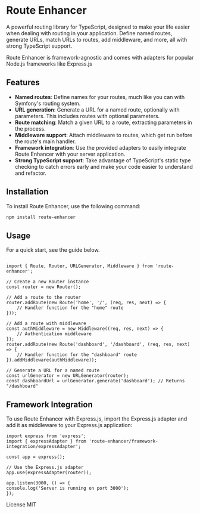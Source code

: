 # Route Enhancer

A powerful routing library for TypeScript, designed to make your life easier when dealing with routing in your application. Define named routes, generate URLs, match URLs to routes, add middleware, and more, all with strong TypeScript support.

Route Enhancer is framework-agnostic and comes with adapters for popular Node.js frameworks like Express.js

## Features

- **Named routes**: Define names for your routes, much like you can with Symfony's routing system.
- **URL generation**: Generate a URL for a named route, optionally with parameters. This includes routes with optional parameters.
- **Route matching**: Match a given URL to a route, extracting parameters in the process.
- **Middleware support**: Attach middleware to routes, which get run before the route's main handler.
- **Framework integration**: Use the provided adapters to easily integrate Route Enhancer with your server application.
- **Strong TypeScript support**: Take advantage of TypeScript's static type checking to catch errors early and make your code easier to understand and refactor.

## Installation

To install Route Enhancer, use the following command:

```bash
npm install route-enhancer
```

Usage
-----

For a quick start, see the guide below.

```

import { Route, Router, URLGenerator, Middleware } from 'route-enhancer';

// Create a new Router instance
const router = new Router();

// Add a route to the router
router.addRoute(new Route('home', '/', (req, res, next) => {
    // Handler function for the "home" route
}));

// Add a route with middleware
const authMiddleware = new Middleware((req, res, next) => {
    // Authentication middleware
});
router.addRoute(new Route('dashboard', '/dashboard', (req, res, next) => {
    // Handler function for the "dashboard" route
}).addMiddleware(authMiddleware));

// Generate a URL for a named route
const urlGenerator = new URLGenerator(router);
const dashboardUrl = urlGenerator.generate('dashboard'); // Returns "/dashboard"

```
Framework Integration
---------------------

To use Route Enhancer with Express.js, import the Express.js adapter and add it as middleware to your Express.js application:

```
import express from 'express';
import { expressAdapter } from 'route-enhancer/framework-integration/expressAdapter';

const app = express();

// Use the Express.js adapter
app.use(expressAdapter(router));

app.listen(3000, () => {
console.log('Server is running on port 3000');
});
```

License
MIT

